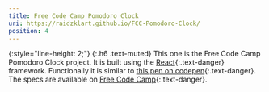 ```yaml
---
title: Free Code Camp Pomodoro Clock
uri: https://raidzklart.github.io/FCC-Pomodoro-Clock/
position: 4
---
```


{:style="line-height: 2;"}
{:.h6 .text-muted}
This one is the Free Code Camp Pomodoro Clock project.
It is built using the [React](https://reactjs.org/){:.text-danger} framework. Functionally it is similar to [this pen on codepen](https://codepen.io/freeCodeCamp/full/XpKrrW){:.text-danger}.
The specs are available on [Free Code Camp](https://www.freecodecamp.org/learn/front-end-libraries/front-end-libraries-projects/build-a-pomodoro-clock){:.text-danger}.
